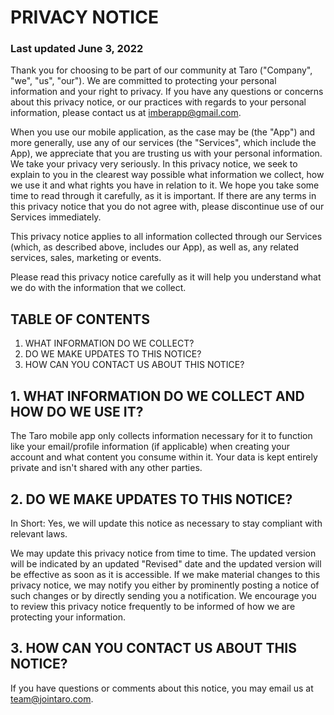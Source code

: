 # PRIVACY NOTICE

### Last updated June 3, 2022

Thank you for choosing to be part of our community at Taro ("Company", "we", "us", "our"). We are committed to protecting your personal information and your right to privacy. If you have any questions or concerns about this privacy notice, or our practices with regards to your personal information, please contact us at imberapp@gmail.com.

When you use our mobile application, as the case may be (the "App") and more generally, use any of our services (the "Services", which include the App), we appreciate that you are trusting us with your personal information. We take your privacy very seriously. In this privacy notice, we seek to explain to you in the clearest way possible what information we collect, how we use it and what rights you have in relation to it. We hope you take some time to read through it carefully, as it is important. If there are any terms in this privacy notice that you do not agree with, please discontinue use of our Services immediately.

This privacy notice applies to all information collected through our Services (which, as described above, includes our App), as well as, any related services, sales, marketing or events.

Please read this privacy notice carefully as it will help you understand what we do with the information that we collect.

## TABLE OF CONTENTS

1. WHAT INFORMATION DO WE COLLECT?
2. DO WE MAKE UPDATES TO THIS NOTICE?
3. HOW CAN YOU CONTACT US ABOUT THIS NOTICE?

## 1. WHAT INFORMATION DO WE COLLECT AND HOW DO WE USE IT?
The Taro mobile app only collects information necessary for it to function like your email/profile information (if applicable) when creating your account and what content you consume within it. Your data is kept entirely private and isn't shared with any other parties.

## 2. DO WE MAKE UPDATES TO THIS NOTICE?     
In Short: Yes, we will update this notice as necessary to stay compliant with relevant laws.

We may update this privacy notice from time to time. The updated version will be indicated by an updated "Revised" date and the updated version will be effective as soon as it is accessible. If we make material changes to this privacy notice, we may notify you either by prominently posting a notice of such changes or by directly sending you a notification. We encourage you to review this privacy notice frequently to be informed of how we are protecting your information.

## 3. HOW CAN YOU CONTACT US ABOUT THIS NOTICE?     
If you have questions or comments about this notice, you may email us at team@jointaro.com.
